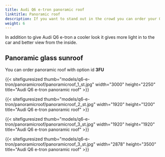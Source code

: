 ```yaml
---
title: Audi Q6 e-tron panoramic roof
linktitle: Panoramic roof
description: If you want to stand out in the crowd you can order your Q6 e-tron with panoramic roof.
weight: 6
---
```

<!-- markdownlint-disable MD033 -->

In addition to give Audi Q6 e-tron a cooler look it gives more light in to the car and better view from the inside.

## Panoramic glass sunroof

You can order panoramic roof with option id **3FU**


{{< sitefiguresized thumb="models/q6-e-tron/panoramicroof/panoramicroof_1_st.jpg" width="3000" height="2250" title="Audi Q6 e-tron panoramic roof" >}}


{{< sitefiguresized thumb="models/q6-e-tron/panoramicroof/panoramicroof_2_st.jpg" width="1920" height="1200" title="Audi Q6 e-tron panoramic roof" >}}


{{< sitefiguresized thumb="models/q6-e-tron/panoramicroof/panoramicroof_3_st.jpg" width="1920" height="1920" title="Audi Q6 e-tron panoramic roof" >}}


{{< sitefiguresized thumb="models/q6-e-tron/panoramicroof/panoramicroof_3_st.jpg" width="2878" height="3500" title="Audi Q6 e-tron panoramic roof" >}}